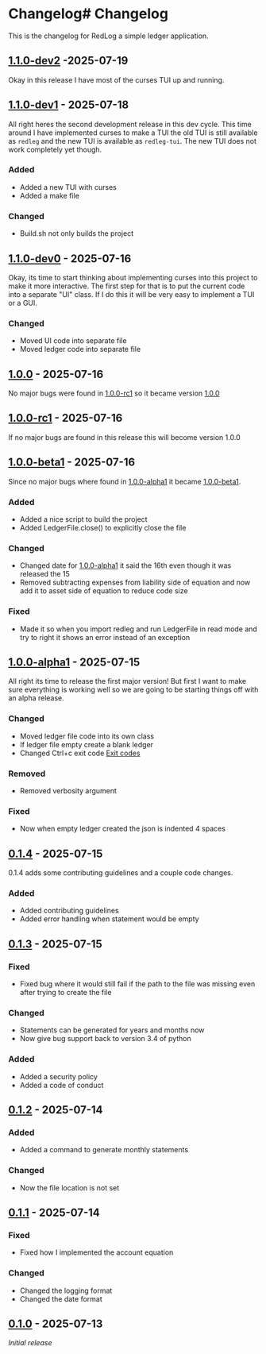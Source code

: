 # Changelog# Changelog

This is the changelog for RedLog a simple ledger application.

## [1.1.0-dev2] -2025-07-19

Okay in this release I have most of the curses TUI up and running.

## [1.1.0-dev1] - 2025-07-18

All right heres the second development release in this dev cycle. This time around I have implemented curses to make a TUI the old TUI is still available as `redleg` and the new TUI is available as `redleg-tui`. The new TUI does not work completely yet though.

### Added

- Added a new TUI with curses
- Added a make file

### Changed

- Build.sh not only builds the project

## [1.1.0-dev0] - 2025-07-16

Okay, its time to start thinking about implementing curses into this  project to make it more interactive. The first step for that is to put the current code into a separate "UI" class. If I do this it will be very easy to implement a TUI or a GUI.

### Changed

- Moved UI code into separate file
- Moved ledger code into separate file

## [1.0.0] - 2025-07-16

No major bugs were found in [1.0.0-rc1](#100-rc1---2025-07-16) so it became version [1.0.0]

## [1.0.0-rc1] - 2025-07-16

If no major bugs are found in this release this will become version 1.0.0

## [1.0.0-beta1] - 2025-07-16

Since no major bugs where found in [1.0.0-alpha1](#100-alpha1---2025-07-15) it became [1.0.0-beta1].

### Added

- Added a nice script to build the project
- Added LedgerFile.close() to explicitly close the file

### Changed

- Changed date for [1.0.0-alpha1](#100-alpha1---2025-07-15) it said the 16th even though it was released the 15
- Removed subtracting expenses from liability side of equation and now add it to asset side of equation to reduce code size

### Fixed

- Made it so when you import redleg and run LedgerFile in read mode and try to right it shows an error instead of an exception

## [1.0.0-alpha1] - 2025-07-15

All right its time to release the first major version! But first I want to make sure everything is working well so we are going to be starting things off with an alpha release.

### Changed

- Moved ledger file code into its own class
- If ledger file empty create a blank ledger
- Changed Ctrl+c exit code [Exit codes](https://www.febooti.com/products/automation-workshop/online-help/actions/run-cmd-command/exit-codes/)

### Removed

- Removed verbosity argument

### Fixed

- Now when empty ledger created the json is indented 4 spaces

## [0.1.4] - 2025-07-15

0.1.4 adds some contributing guidelines and a couple code changes.

### Added

- Added contributing guidelines
- Added error handling when statement would be empty

## [0.1.3] - 2025-07-15

### Fixed

- Fixed bug where it would still fail if the path to the file was missing even after trying to create the file

### Changed

- Statements can be generated for years and months now
- Now give bug support back to version 3.4 of python

### Added

- Added a security policy
- Added a code of conduct

## [0.1.2] - 2025-07-14

### Added

- Added a command to generate monthly statements

### Changed

- Now the file location is not set

## [0.1.1] - 2025-07-14

### Fixed

- Fixed how I implemented the account equation

### Changed

- Changed the logging format
- Changed the date format

## [0.1.0] - 2025-07-13

_Initial release_

[0.1.0]: https://github.com/TheCrunching/RedLeg/releases/tag/v0.1.0
[0.1.1]: https://github.com/TheCrunching/RedLeg/releases/tag/v0.1.1
[0.1.2]: https://github.com/TheCrunching/RedLeg/releases/tag/v0.1.2
[0.1.3]: https://github.com/TheCrunching/RedLeg/releases/tag/v0.1.3
[0.1.4]: https://github.com/TheCrunching/RedLeg/releases/tag/v0.1.4
[1.0.0-alpha1]: https://github.com/TheCrunching/RedLeg/releases/tag/v1.0.0-alpha1
[1.0.0-beta1]: https://github.com/TheCrunching/RedLeg/releases/tag/v1.0.0-beta1
[1.0.0-rc1]: https://github.com/TheCrunching/RedLeg/releases/tag/v1.0.0-rc1
[1.0.0]: https://github.com/TheCrunching/RedLeg/releases/tag/v1.0.0
[1.1.0-dev0]: https://github.com/TheCrunching/RedLeg/releases/tag/v1.1.0-dev0
[1.1.0-dev1]: https://github.com/TheCrunching/RedLeg/releases/tag/v1.1.0-dev1
[1.1.0-dev2]: https://github.com/TheCrunching/RedLeg/releases/tag/v1.1.0-dev2
